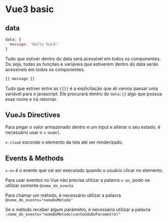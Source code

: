 # Vue3 basic

## data

```js
data: {
  message: 'Hello Vue3!'
}
```

Tudo que estiver dentro do data será acessível em todos os componentes. Ou seja, todas as funções e variáveis que estiverem dentro do data serão acessíveis em todos os componentes.

```js
{{ message }}
```

Tudo que estiver entre as `{{}}` é a explicitação que ali vamos passar uma variável para o javascript. Ele procurará dentro do `data:{}` algo que possua esse nome e irá retornar.

## VueJs Directives

Para pegar o valor armazenado dentro e um input e alterar o seu estado, é necessário usar o `v-model`.

`v-cloak` esconde o elemento da tela até ser renderizado.

## Events & Methods

`v-on` é o evento que vai ser executado quando o usuário clicar no elemento.

Para usar eventos no Vue não precisa utilizar a palavra `v-on`, pode-se utilizar somente `@nome_do_evento`

Para chamar um método, é necessário utilizar a palavra `@nome_do_evento="nomeDoMetodo"`

Se o método receber algum parâmetro, é necessário utilizar a palavra `:nome_do_evento="nomeDoMetodo(conteúdoDoParametro)"`
